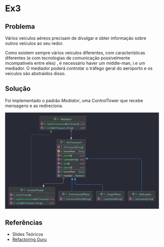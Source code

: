 # Ex3

## Problema

Vários veiculos aéreos precisam de divulgar e obter informação sobre outros veículos ao seu redor.

Como existem sempre vários veiculos diferentes, com características diferentes (e com tecnologias de comunicação possivelmente incompativeis entre eles) , é necessário haver um middle-man, i.e um mediador. O mediador poderá controlar o tráfego geral do aeroporto e os veiculos são abstraídos disso.

## Solução

Foi implementado o padrão *Mediator*, uma ControlTower que recebe mensagens e as redireciona.

![Arquitetura](./UML.png)

## Referências

- Slides Teóricos
- [Refactoring Guru](https://refactoring.guru/design-patterns/mediator)

